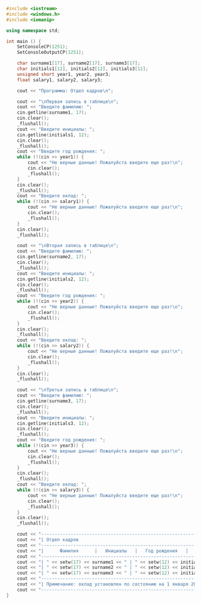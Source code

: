﻿```c++
#include <iostream>
#include <windows.h>
#include <iomanip>

using namespace std;

int main () {
	SetConsoleCP(1251);
	SetConsoleOutputCP(1251);

	char surname1[17], surname2[17], surname3[17];
	char initials1[12], initials2[12], initials3[12];
	unsigned short year1, year2, year3;
	float salary1, salary2, salary3;

	cout << "Программа: Отдел кадров\n";

	cout << "\nПервая запись в таблице\n";
	cout << "Введите фамилию: ";
	cin.getline(surname1, 17);
	cin.clear();
	_flushall();
	cout << "Введите инициалы: ";
	cin.getline(initials1, 12);
	cin.clear();
	_flushall();
	cout << "Введите год рождения: ";
	while (!(cin >> year1)) {
		cout << "Не верные данные! Пожалуйста введите еще раз!\n";
		cin.clear();
		_flushall();
	}
	cin.clear();
	_flushall();
	cout << "Введите оклад: ";
	while (!(cin >> salary1)) {
		cout << "Не верные данные! Пожалуйста введите еще раз!\n";
		cin.clear();
		_flushall();
	}
	cin.clear();
	_flushall();

	cout << "\nВторая запись в таблице\n";
	cout << "Введите фамилию: ";
	cin.getline(surname2, 17);
	cin.clear();
	_flushall();
	cout << "Введите инициалы: ";
	cin.getline(initials2, 12);
	cin.clear();
	_flushall();
	cout << "Введите год рождения: ";
	while (!(cin >> year2)) {
		cout << "Не верные данные! Пожалуйста введите еще раз!\n";
		cin.clear();
		_flushall();
	}
	cin.clear();
	_flushall();
	cout << "Введите оклад: ";
	while (!(cin >> salary2)) {
		cout << "Не верные данные! Пожалуйста введите еще раз!\n";
		cin.clear();
		_flushall();
	}
	cin.clear();
	_flushall();

	cout << "\nТретья запись в таблице\n";
	cout << "Введите фамилию: ";
	cin.getline(surname3, 17);
	cin.clear();
	_flushall();
	cout << "Введите инициалы: ";
	cin.getline(initials3, 12);
	cin.clear();
	_flushall();
	cout << "Введите год рождения: ";
	while (!(cin >> year3)) {
		cout << "Не верные данные! Пожалуйста введите еще раз!\n";
		cin.clear();
		_flushall();
	}
	cin.clear();
	_flushall();
	cout << "Введите оклад: ";
	while (!(cin >> salary3)) {
		cout << "Не верные данные! Пожалуйста введите еще раз!\n";
		cin.clear();
		_flushall();
	}
	cin.clear();
	_flushall();

	cout << "---------------------------------------------------------------------\n";
	cout << "| Отдел кадров                                                      |\n";
	cout << "---------------------------------------------------------------------\n";
	cout << "|      Фамилия      |   Инициалы   |   Год рождения   |    Оклад    |\n";
	cout << "---------------------------------------------------------------------\n";
	cout << "| " << setw(17) << surname1 << " | " << setw(12) << initials1 << " | " << setw(16) << year1 << " | " << setw(11) << setprecision(2) << fixed << salary1 << " |\n";
	cout << "| " << setw(17) << surname2 << " | " << setw(12) << initials2 << " | " << setw(16) << year2 << " | " << setw(11) << setprecision(2) << fixed << salary2 << " |\n";
	cout << "| " << setw(17) << surname3 << " | " << setw(12) << initials3 << " | " << setw(16) << year3 << " | " << setw(11) << setprecision(2) << fixed << salary3 << " |\n";
	cout << "---------------------------------------------------------------------\n";
	cout << "| Примечание: оклад установлен по состоянию на 1 января 2000 года   |\n";
	cout << "---------------------------------------------------------------------\n";
}

```
